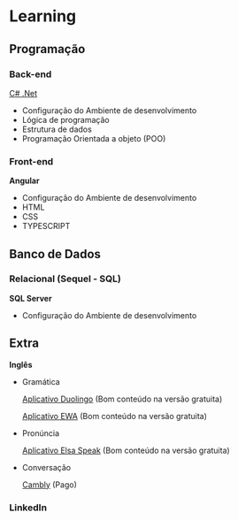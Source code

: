 # Learning

## Programação
### Back-end
[C# .Net](Back-end/C%23_DotNet.md)
- Configuração do Ambiente de desenvolvimento
- Lógica de programação
- Estrutura de dados
- Programação Orientada a objeto (POO)

### Front-end
**Angular**
- Configuração do Ambiente de desenvolvimento
- HTML
- CSS
- TYPESCRIPT 

## Banco de Dados
### Relacional (Sequel - SQL)
**SQL Server**
- Configuração do Ambiente de desenvolvimento

## Extra
**Inglês**
- Gramática

	[Aplicativo Duolingo](https://pt.duolingo.com/) (Bom conteúdo na versão gratuita)

	[Aplicativo EWA](https://appewa.com/) (Bom conteúdo na versão gratuita)
	
- Pronúncia
  
	[Aplicativo Elsa Speak](https://elsaspeak.com/pt/) (Bom conteúdo na versão gratuita)
	
- Conversação

	[Cambly](https://www.cambly.com/invite/Y4KYMJXD?st=120623&sc=4) (Pago)

### LinkedIn 
